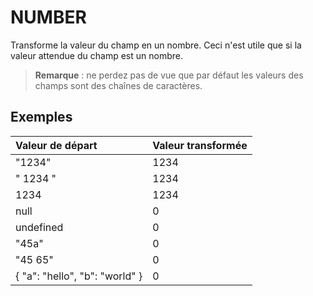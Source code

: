 # NUMBER

Transforme la valeur du champ en un nombre. Ceci n'est utile que si la valeur attendue du champ est un nombre.

> **Remarque** : ne perdez pas de vue que par défaut les valeurs des champs sont des chaînes de caractères.

## Exemples

| Valeur de départ | Valeur transformée |
| :--- | :--- |
| "1234" | 1234 |
| "   1234   " | 1234 |
| 1234 | 1234 |
| null | 0 |
| undefined | 0 |
| "45a" | 0 |
| "45 65" | 0 |
| { "a": "hello", "b": "world" } | 0 |

